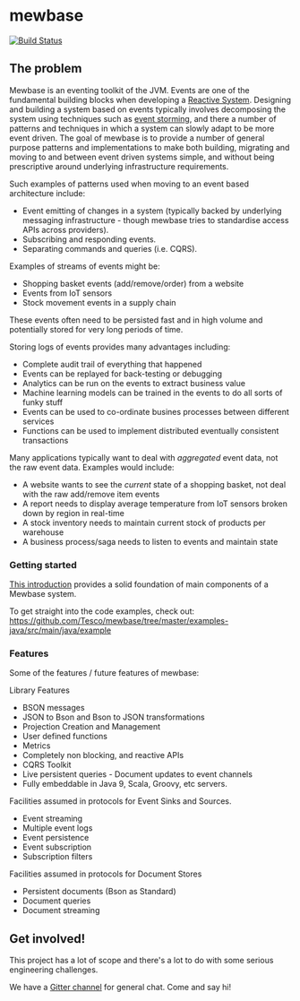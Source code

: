 ﻿# mewbase
[![Build Status](https://travis-ci.org/Tesco/mewbase.svg)](https://travis-ci.org/Tesco/mewbase)

## The problem

Mewbase is an eventing toolkit of the JVM. Events are one of the fundamental building blocks when developing a [Reactive System](https://www.reactivemanifesto.org/). Designing and building a system based on events typically involves decomposing the system using techniques such as [event storming](https://www.youtube.com/watch?v=sPseA_3UOMk), and there a number of patterns and techniques in which a system can slowly adapt to be more event driven. The goal of mewbase is to provide a number of general purpose patterns and implementations to make both building, migrating and moving to and between event driven systems simple, and without being prescriptive around underlying infrastructure requirements.

Such examples of patterns used when moving to an event based architecture include:

* Event emitting of changes in a system (typically backed by underlying messaging infrastructure - though mewbase tries to standardise access APIs across providers).
* Subscribing and responding events.
* Separating commands and queries (i.e. CQRS).

Examples of streams of events might be:

* Shopping basket events (add/remove/order) from a website
* Events from IoT sensors
* Stock movement events in a supply chain

These events often need to be persisted fast and in high volume and potentially stored for very long periods of time. 

Storing logs of events provides many advantages including:

* Complete audit trail of everything that happened
* Events can be replayed for back-testing or debugging
* Analytics can be run on the events to extract business value
* Machine learning models can be trained in the events to do all sorts of funky stuff
* Events can be used to co-ordinate busines processes between different services
* Functions can be used to implement distributed eventually consistent transactions

Many applications typically want to deal with *aggregated* event data, not the raw event data. Examples would
include:

* A website wants to see the *current* state of a shopping basket, not deal with the raw add/remove item events
* A report needs to display average temperature from IoT sensors broken down by region in real-time
* A stock inventory needs to maintain current stock of products per warehouse
* A business process/saga needs to listen to events and maintain state

### Getting started 

[This introduction](https://github.com/Tesco/mewbase/blob/master/docs/introduction.md) provides a solid foundation of main components of a Mewbase system.

To get straight into the code examples, check out: https://github.com/Tesco/mewbase/tree/master/examples-java/src/main/java/example

### Features

Some of the features / future features of mewbase:

Library Features

* BSON messages
* JSON to Bson and Bson to JSON transformations
* Projection Creation and Management
* User defined functions
* Metrics
* Completely non blocking, and reactive APIs
* CQRS Toolkit
* Live persistent queries - Document updates to event channels
* Fully embeddable in Java 9, Scala, Groovy, etc servers.

Facilities assumed in protocols for Event Sinks and Sources. 

* Event streaming
* Multiple event logs
* Event persistence
* Event subscription
* Subscription filters

Facilities assumed in protocols for Document Stores

* Persistent documents (Bson as Standard)
* Document queries
* Document streaming

## Get involved!

This project has a lot of scope and there's a lot to do with some serious engineering challenges.

We have a [Gitter channel](https://gitter.im/mewbase) for general chat. Come and say hi!






